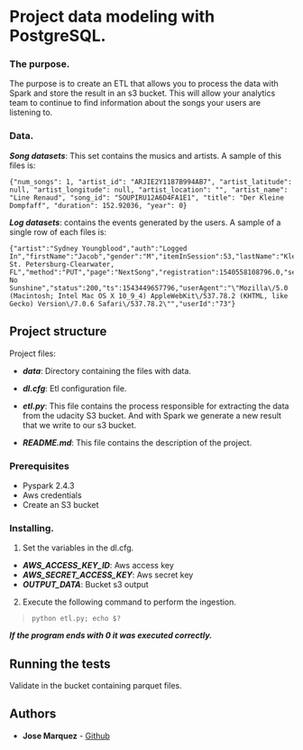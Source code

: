 # Project data modeling with PostgreSQL.

### The purpose.

The purpose is to create an ETL that allows you to process the data with Spark and store the result in an s3 bucket. This will allow your analytics team to continue to find information about the songs your users are listening to.

### Data.

***Song datasets***: This set contains the musics and artists. A sample of this files is:
```
{"num_songs": 1, "artist_id": "ARJIE2Y1187B994AB7", "artist_latitude": null, "artist_longitude": null, "artist_location": "", "artist_name": "Line Renaud", "song_id": "SOUPIRU12A6D4FA1E1", "title": "Der Kleine Dompfaff", "duration": 152.92036, "year": 0}
```

***Log datasets***: contains the events generated by the users. A sample of a single row of each files is:
```
{"artist":"Sydney Youngblood","auth":"Logged In","firstName":"Jacob","gender":"M","itemInSession":53,"lastName":"Klein","length":238.07955,"level":"paid","location":"Tampa-St. Petersburg-Clearwater, FL","method":"PUT","page":"NextSong","registration":1540558108796.0,"sessionId":954,"song":"Ain't No Sunshine","status":200,"ts":1543449657796,"userAgent":"\"Mozilla\/5.0 (Macintosh; Intel Mac OS X 10_9_4) AppleWebKit\/537.78.2 (KHTML, like Gecko) Version\/7.0.6 Safari\/537.78.2\"","userId":"73"}
```

## Project structure

Project files:

* ***data***: Directory containing the files with data.

* ***dl.cfg***: Etl configuration file.

* ***etl.py***: This file contains the process responsible for extracting the data from the udacity S3 bucket. And with Spark we generate a new result that we write to our s3 bucket.

* ***README.md***: This file contains the description of the project.

### Prerequisites
* Pyspark   2.4.3
* Aws credentials 
* Create an S3 bucket

### Installing.

1. Set the variables in the dl.cfg.
* ***AWS_ACCESS_KEY_ID***: Aws access key 
* ***AWS_SECRET_ACCESS_KEY***: Aws secret key 
* ***OUTPUT_DATA***: Bucket s3 output

2. Execute the following command to perform the ingestion.

> `python etl.py; echo $?`

***If the program ends with 0 it was executed correctly.***

## Running the tests

Validate in the bucket containing parquet files.

## Authors

* **Jose Marquez** - [Github](https://github.com/jmarquez42)

